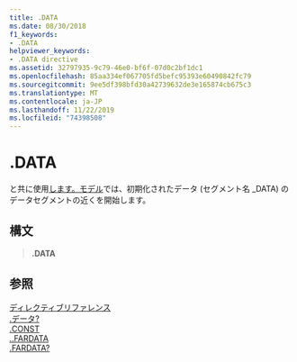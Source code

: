 ```yaml
---
title: .DATA
ms.date: 08/30/2018
f1_keywords:
- .DATA
helpviewer_keywords:
- .DATA directive
ms.assetid: 32797935-9c79-46e0-bf6f-07d0c2bf1dc1
ms.openlocfilehash: 85aa334ef067705fd5befc95393e60490842fc79
ms.sourcegitcommit: 9ee5df398bfd30a42739632de3e165874cb675c3
ms.translationtype: MT
ms.contentlocale: ja-JP
ms.lasthandoff: 11/22/2019
ms.locfileid: "74398508"
---
```

# <a name="data"></a>.DATA

と共に使用[します。モデル](../../assembler/masm/dot-model.md)では、初期化されたデータ (セグメント名 _DATA) のデータセグメントの近くを開始します。

## <a name="syntax"></a>構文

> **.DATA**

## <a name="see-also"></a>参照

[ディレクティブリファレンス](../../assembler/masm/directives-reference.md)\
[.データ?](../../assembler/masm/dot-data-q.md)\
[.CONST](../../assembler/masm/dot-const.md)\
[..FARDATA](../../assembler/masm/dot-fardata.md)\
[.FARDATA?](../../assembler/masm/dot-fardata-q.md)
